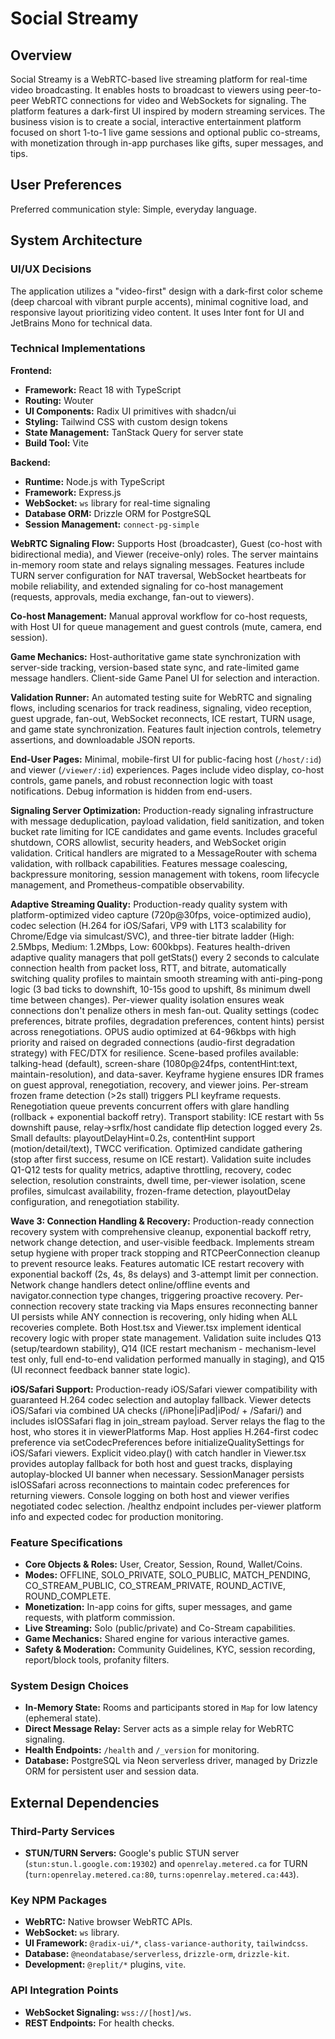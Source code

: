 # Social Streamy

## Overview
Social Streamy is a WebRTC-based live streaming platform for real-time video broadcasting. It enables hosts to broadcast to viewers using peer-to-peer WebRTC connections for video and WebSockets for signaling. The platform features a dark-first UI inspired by modern streaming services. The business vision is to create a social, interactive entertainment platform focused on short 1-to-1 live game sessions and optional public co-streams, with monetization through in-app purchases like gifts, super messages, and tips.

## User Preferences
Preferred communication style: Simple, everyday language.

## System Architecture

### UI/UX Decisions
The application utilizes a "video-first" design with a dark-first color scheme (deep charcoal with vibrant purple accents), minimal cognitive load, and responsive layout prioritizing video content. It uses Inter font for UI and JetBrains Mono for technical data.

### Technical Implementations
**Frontend:**
- **Framework:** React 18 with TypeScript
- **Routing:** Wouter
- **UI Components:** Radix UI primitives with shadcn/ui
- **Styling:** Tailwind CSS with custom design tokens
- **State Management:** TanStack Query for server state
- **Build Tool:** Vite

**Backend:**
- **Runtime:** Node.js with TypeScript
- **Framework:** Express.js
- **WebSocket:** `ws` library for real-time signaling
- **Database ORM:** Drizzle ORM for PostgreSQL
- **Session Management:** `connect-pg-simple`

**WebRTC Signaling Flow:**
Supports Host (broadcaster), Guest (co-host with bidirectional media), and Viewer (receive-only) roles. The server maintains in-memory room state and relays signaling messages. Features include TURN server configuration for NAT traversal, WebSocket heartbeats for mobile reliability, and extended signaling for co-host management (requests, approvals, media exchange, fan-out to viewers).

**Co-host Management:**
Manual approval workflow for co-host requests, with Host UI for queue management and guest controls (mute, camera, end session).

**Game Mechanics:**
Host-authoritative game state synchronization with server-side tracking, version-based state sync, and rate-limited game message handlers. Client-side Game Panel UI for selection and interaction.

**Validation Runner:**
An automated testing suite for WebRTC and signaling flows, including scenarios for track readiness, signaling, video reception, guest upgrade, fan-out, WebSocket reconnects, ICE restart, TURN usage, and game state synchronization. Features fault injection controls, telemetry assertions, and downloadable JSON reports.

**End-User Pages:**
Minimal, mobile-first UI for public-facing host (`/host/:id`) and viewer (`/viewer/:id`) experiences. Pages include video display, co-host controls, game panels, and robust reconnection logic with toast notifications. Debug information is hidden from end-users.

**Signaling Server Optimization:**
Production-ready signaling infrastructure with message deduplication, payload validation, field sanitization, and token bucket rate limiting for ICE candidates and game events. Includes graceful shutdown, CORS allowlist, security headers, and WebSocket origin validation. Critical handlers are migrated to a MessageRouter with schema validation, with rollback capabilities. Features message coalescing, backpressure monitoring, session management with tokens, room lifecycle management, and Prometheus-compatible observability.

**Adaptive Streaming Quality:**
Production-ready quality system with platform-optimized video capture (720p@30fps, voice-optimized audio), codec selection (H.264 for iOS/Safari, VP9 with L1T3 scalability for Chrome/Edge via simulcast/SVC), and three-tier bitrate ladder (High: 2.5Mbps, Medium: 1.2Mbps, Low: 600kbps). Features health-driven adaptive quality managers that poll getStats() every 2 seconds to calculate connection health from packet loss, RTT, and bitrate, automatically switching quality profiles to maintain smooth streaming with anti-ping-pong logic (3 bad ticks to downshift, 10-15s good to upshift, 8s minimum dwell time between changes). Per-viewer quality isolation ensures weak connections don't penalize others in mesh fan-out. Quality settings (codec preferences, bitrate profiles, degradation preferences, content hints) persist across renegotiations. OPUS audio optimized at 64-96kbps with high priority and raised on degraded connections (audio-first degradation strategy) with FEC/DTX for resilience. Scene-based profiles available: talking-head (default), screen-share (1080p@24fps, contentHint:text, maintain-resolution), and data-saver. Keyframe hygiene ensures IDR frames on guest approval, renegotiation, recovery, and viewer joins. Per-stream frozen frame detection (>2s stall) triggers PLI keyframe requests. Renegotiation queue prevents concurrent offers with glare handling (rollback + exponential backoff retry). Transport stability: ICE restart with 5s downshift pause, relay→srflx/host candidate flip detection logged every 2s. Small defaults: playoutDelayHint=0.2s, contentHint support (motion/detail/text), TWCC verification. Optimized candidate gathering (stop after first success, resume on ICE restart). Validation suite includes Q1-Q12 tests for quality metrics, adaptive throttling, recovery, codec selection, resolution constraints, dwell time, per-viewer isolation, scene profiles, simulcast availability, frozen-frame detection, playoutDelay configuration, and renegotiation stability.

**Wave 3: Connection Handling & Recovery:**
Production-ready connection recovery system with comprehensive cleanup, exponential backoff retry, network change detection, and user-visible feedback. Implements stream setup hygiene with proper track stopping and RTCPeerConnection cleanup to prevent resource leaks. Features automatic ICE restart recovery with exponential backoff (2s, 4s, 8s delays) and 3-attempt limit per connection. Network change handlers detect online/offline events and navigator.connection type changes, triggering proactive recovery. Per-connection recovery state tracking via Maps ensures reconnecting banner UI persists while ANY connection is recovering, only hiding when ALL recoveries complete. Both Host.tsx and Viewer.tsx implement identical recovery logic with proper state management. Validation suite includes Q13 (setup/teardown stability), Q14 (ICE restart mechanism - mechanism-level test only, full end-to-end validation performed manually in staging), and Q15 (UI reconnect feedback banner state logic).

**iOS/Safari Support:**
Production-ready iOS/Safari viewer compatibility with guaranteed H.264 codec selection and autoplay fallback. Viewer detects iOS/Safari via combined UA checks (/iPhone|iPad|iPod/ + /Safari/) and includes isIOSSafari flag in join_stream payload. Server relays the flag to the host, who stores it in viewerPlatforms Map. Host applies H.264-first codec preference via setCodecPreferences before initializeQualitySettings for iOS/Safari viewers. Explicit video.play() with catch handler in Viewer.tsx provides autoplay fallback for both host and guest tracks, displaying autoplay-blocked UI banner when necessary. SessionManager persists isIOSSafari across reconnections to maintain codec preferences for returning viewers. Console logging on both host and viewer verifies negotiated codec selection. /healthz endpoint includes per-viewer platform info and expected codec for production monitoring.

### Feature Specifications
- **Core Objects & Roles:** User, Creator, Session, Round, Wallet/Coins.
- **Modes:** OFFLINE, SOLO_PRIVATE, SOLO_PUBLIC, MATCH_PENDING, CO_STREAM_PUBLIC, CO_STREAM_PRIVATE, ROUND_ACTIVE, ROUND_COMPLETE.
- **Monetization:** In-app coins for gifts, super messages, and game requests, with platform commission.
- **Live Streaming:** Solo (public/private) and Co-Stream capabilities.
- **Game Mechanics:** Shared engine for various interactive games.
- **Safety & Moderation:** Community Guidelines, KYC, session recording, report/block tools, profanity filters.

### System Design Choices
- **In-Memory State:** Rooms and participants stored in `Map` for low latency (ephemeral state).
- **Direct Message Relay:** Server acts as a simple relay for WebRTC signaling.
- **Health Endpoints:** `/health` and `/_version` for monitoring.
- **Database:** PostgreSQL via Neon serverless driver, managed by Drizzle ORM for persistent user and session data.

## External Dependencies

### Third-Party Services
- **STUN/TURN Servers:** Google's public STUN server (`stun:stun.l.google.com:19302`) and `openrelay.metered.ca` for TURN (`turn:openrelay.metered.ca:80`, `turns:openrelay.metered.ca:443`).

### Key NPM Packages
- **WebRTC:** Native browser WebRTC APIs.
- **WebSocket:** `ws` library.
- **UI Framework:** `@radix-ui/*`, `class-variance-authority`, `tailwindcss`.
- **Database:** `@neondatabase/serverless`, `drizzle-orm`, `drizzle-kit`.
- **Development:** `@replit/*` plugins, `vite`.

### API Integration Points
- **WebSocket Signaling:** `wss://[host]/ws`.
- **REST Endpoints:** For health checks.